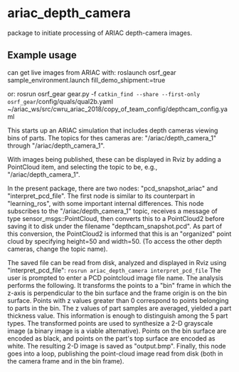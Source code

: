 # ariac_depth_camera

package to initiate processing of ARIAC depth-camera images.


## Example usage
can get live images from ARIAC with: 
roslaunch osrf_gear sample_environment.launch fill_demo_shipment:=true

or:
rosrun osrf_gear gear.py -f `catkin_find --share --first-only osrf_gear`/config/quals/qual2b.yaml ~/ariac_ws/src/cwru_ariac_2018/copy_of_team_config/depthcam_config.yaml

This starts up an ARIAC simulation that includes depth cameras viewing bins of parts. 
The topics for thes cameras are: "/ariac/depth_camera_1" through "/ariac/depth_camera_1".

With images being published, these can be displayed in Rviz by adding a PointCloud item, and selecting the topic to be, e.g., 
"/ariac/depth_camera_1".  

In the present package, there are two nodes: "pcd_snapshot_ariac" and "interpret_pcd_file".  The first node is similar to
its counterpart in "learning_ros", with some important internal differences.  This node subscribes to the "/ariac/depth_camera_1"
topic, receives a message of type sensor_msgs::PointCloud, then converts this to a PointCloud2 before saving it to disk
under the filename "depthcam_snapshot.pcd".  As part of this conversion, the PointCloud2 is informed that this is an
"organized" point cloud by specifying height=50 and width=50.  (To access the other depth cameras, change the topic name).  

The saved file can be read from disk, analyzed and displayed in Rviz using "interpret_pcd_file":
`rosrun ariac_depth_camera interpret_pcd_file`
The user is prompted to enter a PCD pointcloud image file name.  The analysis performs the following.  It transforms the points
to a "bin" frame in which the z-axis is perpendicular to the bin surface and the frame origin is on the bin surface.  Points with
z values greater than 0 correspond to points belonging to parts in the bin.  The z values of part samples are averaged, yielded
a part thickness value.  This information is enough to distinguish among the 5 part types.  The transformed points are 
used to synthesize a 2-D grayscale image (a binary image is a viable alternative).  Points on the bin surface are encoded as black, 
and points on the part's top surface are encoded as white.  The resulting 2-D image is saved as "output.bmp".  Finally, 
this node goes into a loop, publishing the point-cloud image read from disk (both in the camera frame and in the bin frame).


